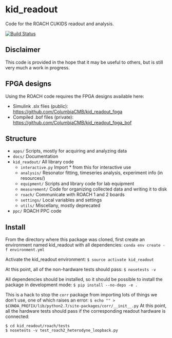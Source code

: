 # kid_readout

Code for the ROACH CUKIDS readout and analysis.

[![Build Status](https://travis-ci.org/ColumbiaCMB/kid_readout.svg?branch=master)](https://travis-ci.org/ColumbiaCMB/kid_readout)

## Disclaimer

This code is provided in the hope that it may be useful to others, but is still very much a work in progress.


## FPGA designs

Using the ROACH code requires the FPGA designs available here:
* Simulink .slx files (public): https://github.com/ColumbiaCMB/kid_readout_fpga
* Compiled .bof files (private): https://github.com/ColumbiaCMB/kid_readout_fpga_bof


## Structure
* `apps/` Scripts, mostly for acquiring and analyzing data
* `docs/` Documentation
* `kid_readout/` All library code
  * `interactive.py` Import * from this for interactive use
  * `analysis/` Resonator fitting, timeseries analysis, experiment info (in resources/)
  * `equipment/` Scripts and library code for lab equipment
  * `measurement/` Code for organizing collected data and writing it to disk
  * `roach/` Communicate with ROACH 1 and 2 boards
  * `settings/` Local variables and settings
  * `utils/` Miscellany, mostly deprecated
*  `ppc/` ROACH PPC code


## Install

From the directory where this package was cloned, first create an environment named kid_readout with all dependencies:
`conda env create -f environment.yml`

Activate the kid_readout environment:
`$ source activate kid_readout`

At this point, all of the non-hardware tests should pass:
`$ nosetests -v`

All dependencies should be installed, so it should be possible to install the package in development mode:
`$ pip install --no-deps -e .`

This is a hack to stop the `corr` package from importing lots of things we don't use, one of which raises an error:
`$ echo "" > $CONDA_PREFIX/lib/python2.7/site-packages/corr/__init__.py`
At this point, all the hardware tests should pass if the corresponding readout hardware is connected:
```
$ cd kid_readout/roach/tests
$ nosetests -v test_roach2_heterodyne_loopback.py
```
